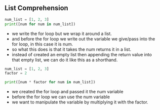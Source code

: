 ## List Comprehension

``` python
num_list = [1, 2, 3]
print([num for num in num_list])
```
- we write the for loop but we wrap it around a list.
- and before the for loop we write out the variable we give/pass into the for loop, in this case it is num.
- so what this does is that it takes the num returns it in a list. 
- instead of created an empty list then appending the return value into that empty list, we can do it like this as a shorthand.

``` python
num_list = [1, 2, 3]
factor = 2

print([num * factor for num in num_list])
```
- we created the for loop and passed it the num variable
- before the for loop we can use the num variable 
- we want to manipulate the variable by multiplying it with the factor. 